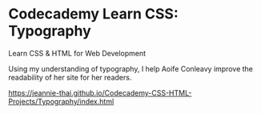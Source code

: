 # Codecademy Learn CSS: Typography
Learn CSS & HTML for Web Development 

Using my understanding of typography, I help Aoife Conleavy improve the readability of her site for her readers.

https://jeannie-thai.github.io/Codecademy-CSS-HTML-Projects/Typography/index.html
